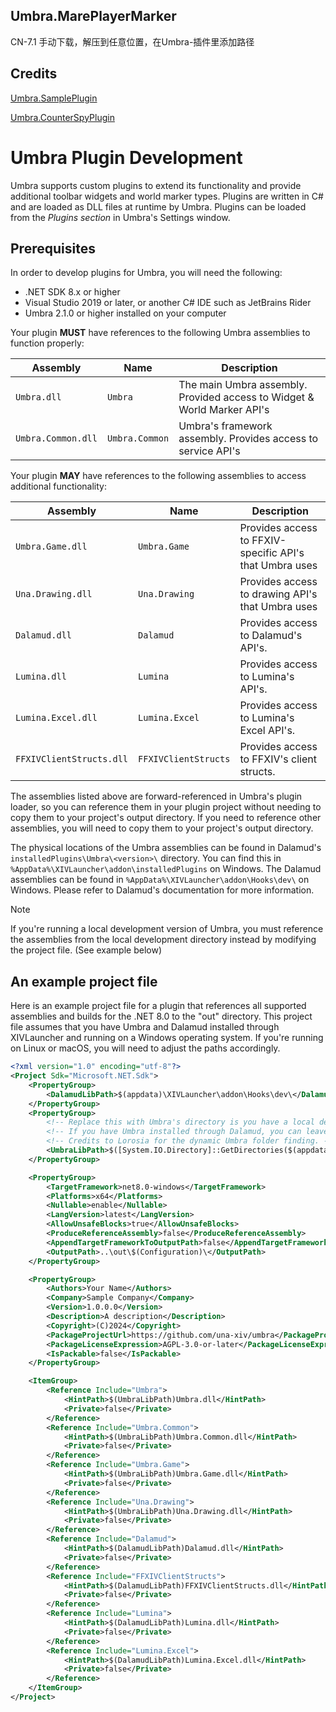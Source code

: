 ## Umbra.MarePlayerMarker

CN-7.1
手动下载，解压到任意位置，在Umbra-插件里添加路径

## Credits

[Umbra.SamplePlugin](https://github.com/una-xiv/Umbra.SamplePlugin)

[Umbra.CounterSpyPlugin](https://github.com/una-xiv/Umbra.CounterSpyPlugin)

# Umbra Plugin Development

Umbra supports custom plugins to extend its functionality and provide additional toolbar widgets and world marker types.
Plugins are written in C# and are loaded as DLL files at runtime by Umbra. Plugins can be loaded from the _Plugins
section_ in Umbra's Settings window.

## Prerequisites

In order to develop plugins for Umbra, you will need the following:

- .NET SDK 8.x or higher
- Visual Studio 2019 or later, or another C# IDE such as JetBrains Rider
- Umbra 2.1.0 or higher installed on your computer

Your plugin **MUST** have references to the following Umbra assemblies to function properly:

| Assembly           | Name           | Description                                                              |
|--------------------|----------------|--------------------------------------------------------------------------|
| `Umbra.dll`        | `Umbra`        | The main Umbra assembly.  Provided access to Widget & World Marker API's |
| `Umbra.Common.dll` | `Umbra.Common` | Umbra's framework assembly. Provides access to service API's             |

Your plugin **MAY** have references to the following assemblies to access additional functionality:

| Assembly                 | Name                 | Description                                             |
|--------------------------|----------------------|---------------------------------------------------------|
| `Umbra.Game.dll`         | `Umbra.Game`         | Provides access to FFXIV-specific API's that Umbra uses |
| `Una.Drawing.dll`        | `Una.Drawing`        | Provides access to drawing API's that Umbra uses        |
| `Dalamud.dll`            | `Dalamud`            | Provides access to Dalamud's API's.                     |
| `Lumina.dll`             | `Lumina`             | Provides access to Lumina's API's.                      |
| `Lumina.Excel.dll`       | `Lumina.Excel`       | Provides access to Lumina's Excel API's.                |
| `FFXIVClientStructs.dll` | `FFXIVClientStructs` | Provides access to FFXIV's client structs.              |

The assemblies listed above are forward-referenced in Umbra's plugin loader, so you can reference them in your plugin
project without needing to copy them to your project's output directory. If you need to reference other assemblies, you
will need to copy them to your project's output directory.

The physical locations of the Umbra assemblies can be found in Dalamud's `installedPlugins\Umbra\<version>\` directory.
You can find this in `%AppData%\XIVLauncher\addon\installedPlugins` on Windows. The Dalamud assemblies can be found in
`%AppData%\XIVLauncher\addon\Hooks\dev\` on Windows. Please refer to Dalamud's documentation for more information.

> [!NOTE]
> If you're running a local development version of Umbra, you must reference the assemblies from the local development
> directory instead by modifying the project file. (See example below)

## An example project file

Here is an example project file for a plugin that references all supported assemblies and builds for the .NET 8.0
to the "out" directory. This project file assumes that you have Umbra and Dalamud installed through XIVLauncher and
running on a Windows operating system. If you're running on Linux or macOS, you will need to adjust the paths
accordingly.

```xml
<?xml version="1.0" encoding="utf-8"?>
<Project Sdk="Microsoft.NET.Sdk">
    <PropertyGroup>
        <DalamudLibPath>$(appdata)\XIVLauncher\addon\Hooks\dev\</DalamudLibPath>
    </PropertyGroup>
    <PropertyGroup>
        <!-- Replace this with Umbra's directory is you have a local dev version installed. Mind the trailing backlash. -->
        <!-- If you have Umbra installed through Dalamud, you can leave this as-is. -->
        <!-- Credits to Lorosia for the dynamic Umbra folder finding. -->
        <UmbraLibPath>$([System.IO.Directory]::GetDirectories($(appdata)\XIVLauncher\installedPlugins\Umbra\)[0])\</UmbraLibPath>
    </PropertyGroup>

    <PropertyGroup>
        <TargetFramework>net8.0-windows</TargetFramework>
        <Platforms>x64</Platforms>
        <Nullable>enable</Nullable>
        <LangVersion>latest</LangVersion>
        <AllowUnsafeBlocks>true</AllowUnsafeBlocks>
        <ProduceReferenceAssembly>false</ProduceReferenceAssembly>
        <AppendTargetFrameworkToOutputPath>false</AppendTargetFrameworkToOutputPath>
        <OutputPath>..\out\$(Configuration)\</OutputPath>
    </PropertyGroup>

    <PropertyGroup>
        <Authors>Your Name</Authors>
        <Company>Sample Company</Company>
        <Version>1.0.0.0</Version>
        <Description>A description</Description>
        <Copyright>(C)2024</Copyright>
        <PackageProjectUrl>https://github.com/una-xiv/umbra</PackageProjectUrl>
        <PackageLicenseExpression>AGPL-3.0-or-later</PackageLicenseExpression>
        <IsPackable>false</IsPackable>
    </PropertyGroup>

    <ItemGroup>
        <Reference Include="Umbra">
            <HintPath>$(UmbraLibPath)Umbra.dll</HintPath>
            <Private>false</Private>
        </Reference>
        <Reference Include="Umbra.Common">
            <HintPath>$(UmbraLibPath)Umbra.Common.dll</HintPath>
            <Private>false</Private>
        </Reference>
        <Reference Include="Umbra.Game">
            <HintPath>$(UmbraLibPath)Umbra.Game.dll</HintPath>
            <Private>false</Private>
        </Reference>
        <Reference Include="Una.Drawing">
            <HintPath>$(UmbraLibPath)Una.Drawing.dll</HintPath>
            <Private>false</Private>
        </Reference>
        <Reference Include="Dalamud">
            <HintPath>$(DalamudLibPath)Dalamud.dll</HintPath>
            <Private>false</Private>
        </Reference>
        <Reference Include="FFXIVClientStructs">
            <HintPath>$(DalamudLibPath)FFXIVClientStructs.dll</HintPath>
            <Private>false</Private>
        </Reference>
        <Reference Include="Lumina">
            <HintPath>$(DalamudLibPath)Lumina.dll</HintPath>
            <Private>false</Private>
        </Reference>
        <Reference Include="Lumina.Excel">
            <HintPath>$(DalamudLibPath)Lumina.Excel.dll</HintPath>
            <Private>false</Private>
        </Reference>
    </ItemGroup>
</Project>
```
